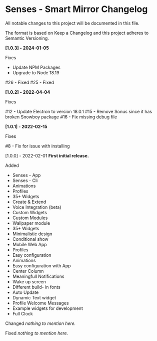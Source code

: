 # Senses - Smart Mirror Changelog

All notable changes to this project will be documented in this file.

The format is based on Keep a Changelog and this project adheres to Semantic Versioning.

<b>[1.0.3] - 2024-01-05</b>

Fixes

- Update NPM Packages
- Upgrade to Node 18.19

#26 - Fixed
#25 - Fixed


<b>[1.0.2] - 2022-04-04</b>

Fixes

#12 - Update Electron to version 18.0.1
#15 - Remove Sonus since it has broken Snowboy package
#16 - Fix missing debug file

<b>[1.0.1] - 2022-02-15</b>

Fixes

#8 - Fix for issue with installing

[1.0.0] - 2022-02-01
<strong>First initial release.</strong>

Added

- Senses - App
- Senses - Cli
- Animations
- Profiles
- 35+ Widgets
- Create & Extend
- Voice Integration (beta)
- Custom Widgets
- Custom Modules
- Wallpaper module
- 35+ Widgets
- Minimalistic design
- Conditional show
- Mobile Web App
- Profiles
- Easy configuration
- Animations
- Easy configuration with App
- Center Column
- Meaningfull Notifications
- Wake up screen
- Different build- in fonts
- Auto Update
- Dynamic Text widget
- Profile Welcome Messages
- Example widgets for development
- Full Clock

Changed
<em>nothing to mention here.</em>

Fixed
<em>nothing to mention here.</em>
